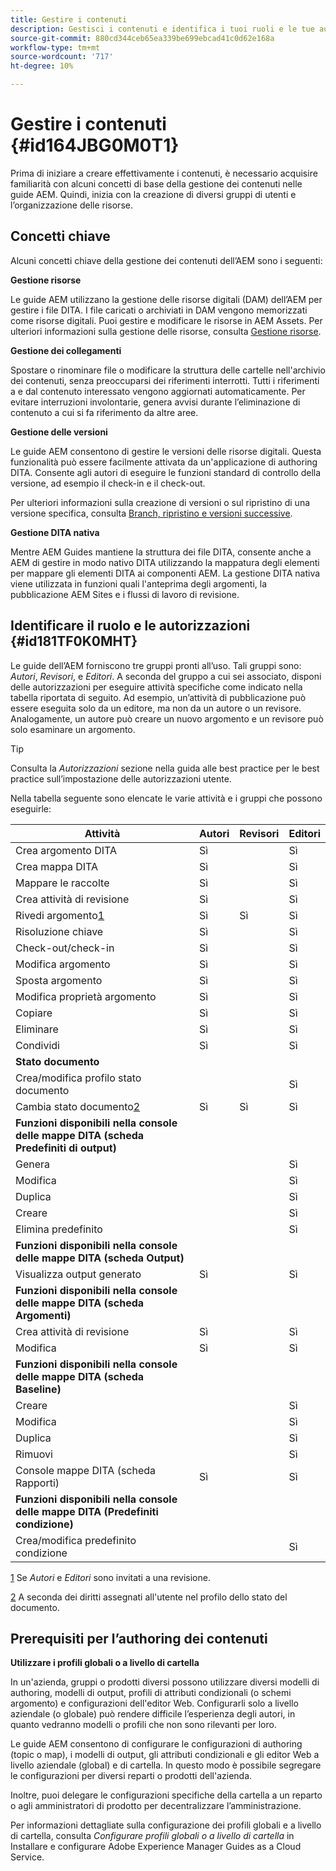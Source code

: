 ```yaml
---
title: Gestire i contenuti
description: Gestisci i contenuti e identifica i tuoi ruoli e le tue autorizzazioni in Guide AEM. Scopri i concetti chiave della gestione dei contenuti e dell’utilizzo dei profili a livello globale o di cartella.
source-git-commit: 880cd344ceb65ea339be699ebcad41c0d62e168a
workflow-type: tm+mt
source-wordcount: '717'
ht-degree: 10%

---
```


# Gestire i contenuti {#id164JBG0M0T1}

Prima di iniziare a creare effettivamente i contenuti, è necessario acquisire familiarità con alcuni concetti di base della gestione dei contenuti nelle guide AEM. Quindi, inizia con la creazione di diversi gruppi di utenti e l’organizzazione delle risorse.

## Concetti chiave

Alcuni concetti chiave della gestione dei contenuti dell’AEM sono i seguenti:

**Gestione risorse**

Le guide AEM utilizzano la gestione delle risorse digitali (DAM\) dell’AEM per gestire i file DITA. I file caricati o archiviati in DAM vengono memorizzati come risorse digitali. Puoi gestire e modificare le risorse in AEM Assets. Per ulteriori informazioni sulla gestione delle risorse, consulta [Gestione risorse](https://experienceleague.adobe.com/docs/experience-manager-cloud-service/content/assets/manage/manage-digital-assets.html?lang=en).

**Gestione dei collegamenti**

Spostare o rinominare file o modificare la struttura delle cartelle nell&#39;archivio dei contenuti, senza preoccuparsi dei riferimenti interrotti. Tutti i riferimenti a e dal contenuto interessato vengono aggiornati automaticamente. Per evitare interruzioni involontarie, genera avvisi durante l’eliminazione di contenuto a cui si fa riferimento da altre aree.

**Gestione delle versioni**

Le guide AEM consentono di gestire le versioni delle risorse digitali. Questa funzionalità può essere facilmente attivata da un&#39;applicazione di authoring DITA. Consente agli autori di eseguire le funzioni standard di controllo della versione, ad esempio il check-in e il check-out.

Per ulteriori informazioni sulla creazione di versioni o sul ripristino di una versione specifica, consulta [Branch, ripristino e versioni successive](web-editor-preview-topics.md#id193PG0Y051X).

**Gestione DITA nativa**

Mentre AEM Guides mantiene la struttura dei file DITA, consente anche a AEM di gestire in modo nativo DITA utilizzando la mappatura degli elementi per mappare gli elementi DITA ai componenti AEM. La gestione DITA nativa viene utilizzata in funzioni quali l&#39;anteprima degli argomenti, la pubblicazione AEM Sites e i flussi di lavoro di revisione.

## Identificare il ruolo e le autorizzazioni {#id181TF0K0MHT}

Le guide dell’AEM forniscono tre gruppi pronti all’uso. Tali gruppi sono: *Autori*, *Revisori*, e *Editori*. A seconda del gruppo a cui sei associato, disponi delle autorizzazioni per eseguire attività specifiche come indicato nella tabella riportata di seguito. Ad esempio, un’attività di pubblicazione può essere eseguita solo da un editore, ma non da un autore o un revisore. Analogamente, un autore può creare un nuovo argomento e un revisore può solo esaminare un argomento.

>[!TIP]
>
> Consulta la *Autorizzazioni* sezione nella guida alle best practice per le best practice sull’impostazione delle autorizzazioni utente.

Nella tabella seguente sono elencate le varie attività e i gruppi che possono eseguirle:

| Attività | Autori | Revisori | Editori |
|----|-------|---------|----------|
| Crea argomento DITA | Sì |   | Sì |
| Crea mappa DITA | Sì |   | Sì |
| Mappare le raccolte | Sì |   | Sì |
| Crea attività di revisione | Sì |   | Sì |
| Rivedi argomento[1](#fntarg_1) | Sì | Sì | Sì |
| Risoluzione chiave | Sì |   | Sì |
| Check-out/check-in | Sì |   | Sì |
| Modifica argomento | Sì |   | Sì |
| Sposta argomento | Sì |   | Sì |
| Modifica proprietà argomento | Sì |   | Sì |
| Copiare | Sì |   | Sì |
| Eliminare | Sì |   | Sì |
| Condividi | Sì |   | Sì |
| **Stato documento** |
| Crea/modifica profilo stato documento |   |   | Sì |
| Cambia stato documento[2](#fntarg_2) | Sì | Sì | Sì |
| **Funzioni disponibili nella console delle mappe DITA \(scheda Predefiniti di output\)** |
| Genera |   |   | Sì |
| Modifica |   |   | Sì |
| Duplica |   |   | Sì |
| Creare |   |   | Sì |
| Elimina predefinito |   |   | Sì |
| **Funzioni disponibili nella console delle mappe DITA \(scheda Output\)** |
| Visualizza output generato | Sì |   | Sì |
| **Funzioni disponibili nella console delle mappe DITA \(scheda Argomenti\)** |
| Crea attività di revisione | Sì |   | Sì |
| Modifica | Sì |   | Sì |
| **Funzioni disponibili nella console delle mappe DITA \(scheda Baseline\)** |
| Creare |   |   | Sì |
| Modifica |   |   | Sì |
| Duplica |   |   | Sì |
| Rimuovi |   |   | Sì |
| Console mappe DITA \(scheda Rapporti\) | Sì |   | Sì |
| **Funzioni disponibili nella console delle mappe DITA \(Predefiniti condizione\)** |
| Crea/modifica predefinito condizione |   |   | Sì |

[1](#fnsrc_1) Se *Autori* e *Editori* sono invitati a una revisione.

[2](#fnsrc_2) A seconda dei diritti assegnati all&#39;utente nel profilo dello stato del documento.

## Prerequisiti per l’authoring dei contenuti

**Utilizzare i profili globali o a livello di cartella**

In un&#39;azienda, gruppi o prodotti diversi possono utilizzare diversi modelli di authoring, modelli di output, profili di attributi condizionali \(o schemi argomento\) e configurazioni dell&#39;editor Web. Configurarli solo a livello aziendale (o globale) può rendere difficile l’esperienza degli autori, in quanto vedranno modelli o profili che non sono rilevanti per loro.

Le guide AEM consentono di configurare le configurazioni di authoring \(topic o map\), i modelli di output, gli attributi condizionali e gli editor Web a livello aziendale (global\) e di cartella. In questo modo è possibile segregare le configurazioni per diversi reparti o prodotti dell&#39;azienda.

Inoltre, puoi delegare le configurazioni specifiche della cartella a un reparto o agli amministratori di prodotto per decentralizzare l’amministrazione.

Per informazioni dettagliate sulla configurazione dei profili globali e a livello di cartella, consulta *Configurare profili globali o a livello di cartella* in Installare e configurare Adobe Experience Manager Guides as a Cloud Service.
